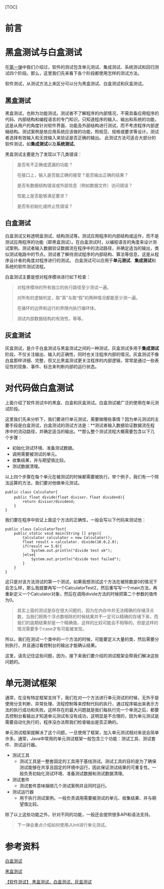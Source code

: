 [TOC]

# 前言

# 黑盒测试与白盒测试

在[第一弹](http://www.hollischuang.com/archives/1738)中我们介绍过，软件的测试包含单元测试、集成测试、系统测试和回归测试四个阶段。那么，这里我们先来看下各个阶段都使用怎样的测试方法。

软件测试，从测试方法上来区分可以分为黑盒测试、白盒测试和灰盒测试。

## 黑盒测试

黑盒测试，也称为功能测试。测试者不了解程序的内部情况，不需具备应用程序的代码、内部结构和编程语言的专门知识。只知道程序的输入、输出和系统的功能，这是从用户的角度针对软件界面、功能及外部结构进行测试，而不考虑程序内部逻辑结构。测试案例是依应用系统应该做的功能，照规范、规格或要求等设计。测试者选择有效输入和无效输入来验证是否正确的输出。
此测试方法可适合大部分的软件测试，如**集成测试**以及**系统测试**。

黑盒测试主要是为了发现以下几类错误：

> 是否有不正确或遗漏的功能？
>
> 在接口上，输入是否能正确的接受？能否输出正确的结果？
>
> 是否有数据结构错误或外部信息（例如数据文件）访问错误？
>
> 性能上是否能够满足要求？
>
> 是否有初始化或终止性错误？

## 白盒测试

白盒测试又称透明盒测试、结构测试等。测试应用程序的内部结构或运作，而不是测试应用程序的功能（即黑盒测试）。在白盒测试时，以编程语言的角度来设计测试案例。测试者输入数据验证数据流在程序中的流动路径，并确定适当的输出，类似测试电路中的节点。测试者了解待测试程序的内部结构、算法等信息，这是从程序设计者的角度对程序进行的测试。
白盒测试可以应用于**单元测试**、**集成测试**和系统的软件测试流程。

白盒测试主要是想对程序模块进行如下检查：

> 对程序模块的所有独立的执行路径至少测试一遍。
>
> 对所有的逻辑判定，取“真”与取“假”的两种情况都能至少测一遍。
>
> 在循环的边界和运行的界限内执行循环体。
>
> 测试内部数据结构的有效性，等等。

## 灰盒测试

灰盒测试，是介于白盒测试与黑盒测试之间的一种测试，灰盒测试多用于**集成测试**阶段，不仅关注输出、输入的正确性，同时也关注程序内部的情况。灰盒测试不像白盒那样详细、完整，但又比黑盒测试更关注程序的内部逻辑，常常是通过一些表征性的现象、事件、标志来判断内部的运行状态。

# 对代码做白盒测试

上面介绍了软件测试中的黑盒、白盒和灰盒测试。白盒测试被广泛的使用在单元测试阶段。

这里我们先来分析下，我们要进行单元测试，需要做哪些事情？因为单元测试的主要手段是白盒测试，白盒测试的测试方法是：**测试者输入数据验证数据流在程序中的流动路径，并确定适当的输出。**那么整个测试流程大概需要包含以下几个步骤：

- 初始化测试环境、准备测试数据。
- 调用需要被测试的单元。
- 收集结果，并与期望值比较。
- 测试数据清理。

以上四个步骤在每个单元在被测试的时候都需要被执行。举个例子，我们有一个除法运算的方法，我们要对他做单元测试。

```
public class Calculator{
    public float divide(float divisor，float dividend){
        return divisor/dividend;
    }
}
```

我们要在程序中验证上面这个方法的正确性，一般会写以下代码来测试他：

```
public class CalculatorTest{
    public static void main(String [] args){
        Calculator calculator = new Calculator();
        float result = calculator. divide(10.0,2.0);
        if(result == 5.0){
            System.out.println("divide test ok");
        }else{
            System.out.println("divide test failed");
        }
    }
}
```

这只是对该方法测试的第一个测试，如果我想测试这个方法在被除数是0的情况下会怎么样，那么我就要再写一个CalculatorTest2，然后重写写一个main方法，再重新定义一个Calculator对象，然后在调用divide方法的时候把第二个参数的值传为0。

> 其实上面的测试是存在很大问题的，因为在内存中并无法精确的存储浮点数，当我们把两个浮点数相除的时候结果并不一定可以精确的存储下来，而我们的逾期结果却是一个精确值，这样的比较可能会不相等的。但是这样的情况需要多个case才有可能被发现。

所以，我们在测试一个类中的一个方法的时候，可能要定义大量的类，然后需要分别执行，并且通过看控制台的输出才能确认结果。

这里，请先记住这些问题，因为，接下来我们要介绍的测试框架会帮我们解决这些问题的。

# 单元测试框架

通常，在没有特定框架支持下，我们在对一个方法进行单元测试的时候，无外乎是使用分支判断、异常处理、流程控制等来控制代码的执行，通过程序输出来表示方法的执行成功和失败。这样存在的最大问题就是我们每执行完一个单测之后，都要去控制台看输出才知道单元测试有没有成功，这明显是不合理的，因为单元测试是需要自动化执行的，程序没办法帮我们检查输出是否正确的。

单元测试框架就解决了这个问题，一旦使用了框架，加入单元测试相对来说会简单许多。通常，Java中常用的单元测试框架一般包含三个功能：测试工具、测试套件、测试运行器。

- 测试工具
  - 测试工具是一整套固定的工具用于基线测试。测试工具的目的是为了确保测试能够在共享且固定的环境中运行，因此保证测试结果的可重复性。一般负责初始化测试环境、准备测试数据和测试数据清理。
- 测试套件
  - 测试套件意味捆绑几个测试案例并且同时运行。
- 测试运行器
  - 用于执行测试案例。一般负责调用需要被测试的单元、收集结果、并与期望值比较。

除了以上这些功能之外，针对不同的功能，一般还会提供很多API和语法支持。

> 下一弹会重点介绍如何使用JUnit进行单元测试。

# 参考资料

[白盒测试](https://zh.wikipedia.org/wiki/%E7%99%BD%E7%9B%92%E6%B5%8B%E8%AF%95)

[黑盒测试](https://zh.wikipedia.org/wiki/%E9%BB%91%E7%9B%92%E6%B5%8B%E8%AF%95)

[【软件测试】 黑盒测试、白盒测试、灰盒测试](http://yuguangchuan.github.io/2016/01/09/White-box-Black-box-testing/)